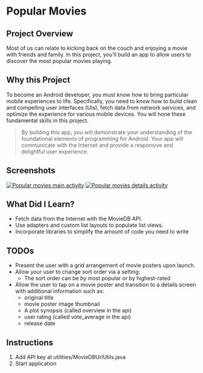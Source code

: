 ﻿# Popular Movies

## Project Overview
Most of us can relate to kicking back on the couch and enjoying a movie with friends and family. In this project, you’ll build an app to allow users to discover the most popular movies playing. 

## Why this Project
To become an Android developer, you must know how to bring particular mobile experiences to life. Specifically, you need to know how to build clean and compelling user interfaces (UIs), fetch data from network services, and optimize the experience for various mobile devices. You will hone these fundamental skills in this project.
> By building this app, you will demonstrate your understanding of the foundational elements of programming for Android. Your app will communicate with the Internet and provide a responsive and delightful user experience.

## Screenshots
[![Popular movies main activity](https://thumb.ibb.co/m8Ow8H/Screenshot_1519678001.png)](https://ibb.co/m8Ow8H)
[![Popular movies details activity](https://thumb.ibb.co/gqUshc/Screenshot_1519678043.png)](https://ibb.co/gqUshc)

## What Did I Learn?
- Fetch data from the Internet with the MovieDB API.
- Use adapters and custom list layouts to populate list views.
- Incorporate libraries to simplify the amount of code you need to write

## TODOs
* Present the user with a grid arrangement of movie posters upon launch.
* Allow your user to change sort order via a setting:
  * The sort order can be by most popular or by highest-rated
* Allow the user to tap on a movie poster and transition to a details screen with additional information such as:
  * original title
  * movie poster image thumbnail
  * A plot synopsis (called overview in the api)
  * user rating (called vote_average in the api)
  * release date

## Instructions
1. Add API key at utilities/MovieDBUrlUtils.java
2. Start application



 
